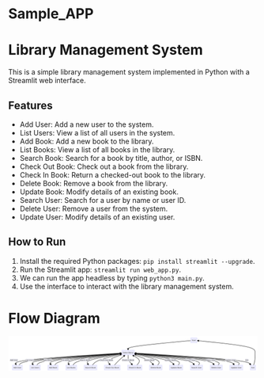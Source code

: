 # Sample_APP

# Library Management System

This is a simple library management system implemented in Python with a Streamlit web interface.

## Features

- Add User: Add a new user to the system.
- List Users: View a list of all users in the system.
- Add Book: Add a new book to the library.
- List Books: View a list of all books in the library.
- Search Book: Search for a book by title, author, or ISBN.
- Check Out Book: Check out a book from the library.
- Check In Book: Return a checked-out book to the library.
- Delete Book: Remove a book from the library.
- Update Book: Modify details of an existing book.
- Search User: Search for a user by name or user ID.
- Delete User: Remove a user from the system.
- Update User: Modify details of an existing user.

## How to Run

1. Install the required Python packages: `pip install streamlit --upgrade`.
2. Run the Streamlit app: `streamlit run web_app.py`.
3. We can run the app headless by typing `python3 main.py`.
4. Use the interface to interact with the library management system.

# Flow Diagram

![Screenshot](flow/Flow_chart.png)
